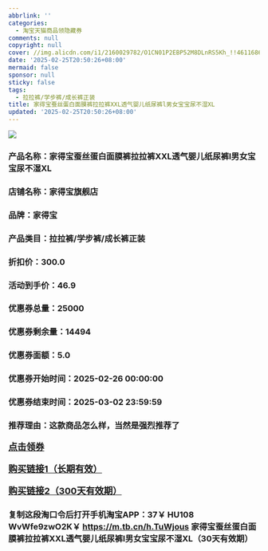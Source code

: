 ```yaml
---
abbrlink: ''
categories:
  - 淘宝天猫商品领隐藏券
comments: null
copyright: null
cover: //img.alicdn.com/i1/2160029782/O1CN01P2EBP52M8DLnRS5Kh_!!4611686018427383894-0-item_pic.jpg
date: '2025-02-25T20:50:26+08:00'
mermaid: false
sponsor: null
sticky: false
tags:
  - 拉拉裤/学步裤/成长裤正装
title: 家得宝蚕丝蛋白面膜裤拉拉裤XXL透气婴儿纸尿裤l男女宝宝尿不湿XL
updated: '2025-02-25T20:50:26+08:00'
--- 
```


![](//img.alicdn.com/i1/2160029782/O1CN01P2EBP52M8DLnRS5Kh_!!4611686018427383894-0-item_pic.jpg)

### 产品名称：家得宝蚕丝蛋白面膜裤拉拉裤XXL透气婴儿纸尿裤l男女宝宝尿不湿XL
### 店铺名称：家得宝旗舰店
### 品牌：家得宝
### 产品类目：拉拉裤/学步裤/成长裤正装
### 折扣价：300.0
### 活动到手价：46.9
### 优惠券总量：25000
### 优惠券剩余量：14494
### 优惠券面额：5.0
### 优惠券开始时间：2025-02-26 00:00:00	
### 优惠券结束时间：2025-03-02 23:59:59	
### 推荐理由：这款商品怎么样，当然是强烈推荐了

<p style="font-size: 18px; font-weight: bold;">
  <a href="https://uland.taobao.com/coupon/edetail?e=NiUPUNReIJmlhHvvyUNXZfh8CuWt5YH5OVuOuRD5gLJMmdsrkidbOWBzzpT26idJZHlIdqlcWs6PMVSYrfUG5SBLM%2FzlhsiKScQQq3oLx2gQQHKfTGs%2BrcqMS3ADj6ERunJRB6s4D3jyMW3eIAWKRa6LeGhgJY%2B%2F7NjcxRIBfQbVM%2Fe4LpP7Oq9ple94x%2FzCnuwcQchSgQAsK6WAkvm%2FJpbFv%2FggkfIHl9JUUlFRIV%2BKKoz%2FahSTdjW6CW2SaWtRHsHfkY5nVlAaQcAM%2Fbtha8vxWL5wJaNxfSgSI%2FLOrzIb5HbEEW2XNnwpxHRxZCzr7hvEL7vMl9D6egOBM2HCYw%3D%3D&traceId=0b515d4517407227641888116d126c&union_lens=lensId%3AOPT%401740722767%400bbb024c_0d85_1954b2987a1_3c1f%4001%40eyJmbG9vcklkIjo3MzM1NH0ie" target="_blank">点击领券</a>
</p>
<p style="font-size: 18px; font-weight: bold;">
  <a href="https://s.click.taobao.com/t?e=m%3D2%26s%3DP7AdGpju3hNw4vFB6t2Z2ueEDrYVVa64K7Vc7tFgwiHjf2vlNIV67uW8xal2bDKcwSB8%2FImevID3ID%2FV1RqsF4wnCJeELi4I%2FIEn%2BS1IjHAB0ghlTd7WlZVm%2FOAUUFw71qrpxiwMoCNxc1AtbZGVS%2BG%2FQ%2FYuv%2FZaXdwxc2VC4kELZMqoQW%2BfuKGzo1lVxIioWnZv%2F6Szhr6PHl9wEK6zPj%2FD1mjyKgWVa1xaTI%2FlmzNCW7yy8JIH3U%2B9nm3C8PbNBLytD3YWObyRmfcD0XF1fgX7qpY2hN8aTc7jC1Dcr3STwglqre%2FsclWlBX45zTKzNTJ%2FOCyNMm%2BiZ%2BQMlGz6FQ%3D%3D" target="_blank">购买链接1（长期有效）</a>
</p>
<p style="font-size: 18px; font-weight: bold;">
  <a href="https://s.click.taobao.com/wb8IRYs" target="_blank">购买链接2（300天有效期）</a>
</p>

### 复制这段淘口令后打开手机淘宝APP：37￥ HU108 WvWfe9zwO2K￥ https://m.tb.cn/h.TuWjous  家得宝蚕丝蛋白面膜裤拉拉裤XXL透气婴儿纸尿裤l男女宝宝尿不湿XL（30天有效期）
